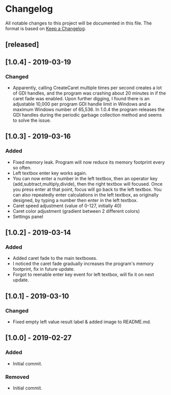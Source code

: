 # Changelog
All notable changes to this project will be documented in this file.
The format is based on [Keep a Changelog](https://keepachangelog.com/en/1.0.0/).

## [released]

## [1.0.4] - 2019-03-19
### Changed
- Apparently, calling CreateCaret multiple times per second creates a lot of GDI handles, and the program was crashing about 20 minutes in if the caret fade was enabled. Upon further digging, I found there is an adjustable 10,000 per program GDI handle limit in Windows and a maximum Windows number of 65,536. In 1.0.4 the program releases the GDI handles during the periodic garbage collection method and seems to solve the issue.

## [1.0.3] - 2019-03-16
### Added
- Fixed memory leak. Program will now reduce its memory footprint every so often.
- Left textbox enter key works again.
- You can now enter a number in the left textbox, then an operator key (add,subtract,multiply,divide), then the right textbox will focused. Once you press enter at that point, focus will go back to the left textbox. You can also repeatedly enter calculations in the left textbox, as originally designed, by typing a number then enter in the left textbox.
- Caret speed adjustment (value of 0-127, initially 40)
- Caret color adjustment (gradient between 2 different colors)
- Settings panel

## [1.0.2] - 2019-03-14
### Added
- Added caret fade to the main textboxes.
- I noticed the caret fade gradually increases the program's memory footprint, fix in future update.
- Forgot to reenable enter key event for left textbox, will fix it on next update.

## [1.0.1] - 2019-03-10
### Changed
- Fixed empty left value result label & added image to README.md.

## [1.0.0] - 2019-02-27
### Added
- Initial commit.

### Removed
- Initial commit.

